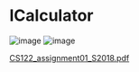 # ICalculator

![image](https://user-images.githubusercontent.com/61145262/117564138-d63a3580-b0aa-11eb-993a-80ce2fb81d76.png)
![image](https://user-images.githubusercontent.com/61145262/117564144-e3572480-b0aa-11eb-8fdd-43481eb6f3b8.png)

[CS122_assignment01_S2018.pdf](https://github.com/AmrMomtaz/ICalculator/files/6447117/CS122_assignment01_S2018.pdf)
